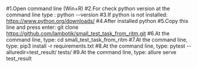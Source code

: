 #1.Open command line (Win+R)
#2.For check python version at the command line type : python --version
#3.If python is not installed: https://www.python.org/downloads/
#4.After installed python
#5.Copy this line and press enter: git clone https://github.com/lambotik/small_test_task_from_ritm.git
#6.At the command line, type: cd small_test_task_from_ritm
#7.At the command line, type: pip3 install -r requirements.txt
#8.At the command line, type: pytest --alluredir=test_result/ tests/
#9.At the command line, type: allure serve test_result
